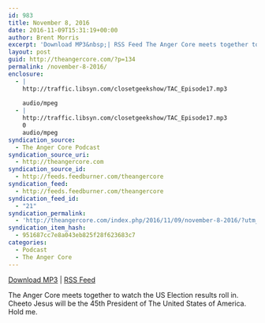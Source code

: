```yaml
---
id: 983
title: November 8, 2016
date: 2016-11-09T15:31:19+00:00
author: Brent Morris
excerpt: 'Download MP3&nbsp;| RSS Feed The Anger Core meets together to watch the US Election results roll in. Cheeto Jesus will be the 45th President of The United States of America. Hold me.'
layout: post
guid: http://theangercore.com/?p=134
permalink: /november-8-2016/
enclosure:
  - |
    http://traffic.libsyn.com/closetgeekshow/TAC_Episode17.mp3
    
    audio/mpeg
  - |
    http://traffic.libsyn.com/closetgeekshow/TAC_Episode17.mp3
    0
    audio/mpeg
syndication_source:
  - The Anger Core Podcast
syndication_source_uri:
  - http://theangercore.com
syndication_source_id:
  - http://feeds.feedburner.com/theangercore
syndication_feed:
  - http://feeds.feedburner.com/theangercore
syndication_feed_id:
  - "21"
syndication_permalink:
  - 'http://theangercore.com/index.php/2016/11/09/november-8-2016/?utm_source=rss&amp;utm_medium=rss'
syndication_item_hash:
  - 951687cc7e8a043eb825f28f623683c7
categories:
  - Podcast
  - The Anger Core
---
```

[Download MP3](http://traffic.libsyn.com/closetgeekshow/TAC_Episode17.mp3?utm_source=rss&utm_medium=rss) | [RSS Feed](http://feeds.feedburner.com/theangercore?utm_source=rss&utm_medium=rss)

The Anger Core meets together to watch the US Election results roll in. Cheeto Jesus will be the 45th President of The United States of America. Hold me.